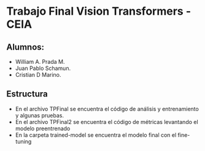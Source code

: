 # Trabajo Final Vision Transformers - CEIA
## Alumnos:
- William A. Prada M.
- Juan Pablo Schamun.
- Cristian D Marino.

## Estructura
 - En el archivo TPFinal se encuentra el código de análisis y entrenamiento y algunas pruebas.
 - En el archivo TPFinal2 se encuentra el código de métricas levantando el modelo preentrenado
 - En la carpeta trained-model se encuentra el modelo final con el fine-tuning
